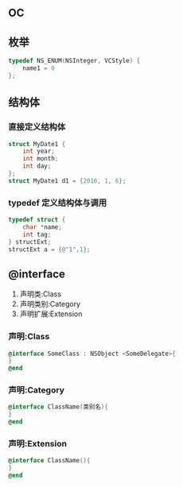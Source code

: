 ## OC

## 枚举

```Objective-C
typedef NS_ENUM(NSInteger, VCStyle) {
    name1 = 0
};
```

## 结构体

### 直接定义结构体

```Objective-C
struct MyDate1 {
    int year;
    int month;
    int day;
};
struct MyDate1 d1 = {2016, 1, 6};
```

### typedef 定义结构体与调用

```Objective-C
typedef struct {
    char *name;
    int tag;
} structExt;
structExt a = {@"1",1};
```

## @interface

1. 声明类:Class
2. 声明类别:Category
3. 声明扩展:Extension

### 声明:Class

```Objective-C
@interface SomeClass : NSObject <SomeDelegate>{
}
@end
```

### 声明:Category

```Objective-C
@interface ClassName(类别名){
}
@end
```

### 声明:Extension

```Objective-C
@interface ClassName(){
}
@end
```